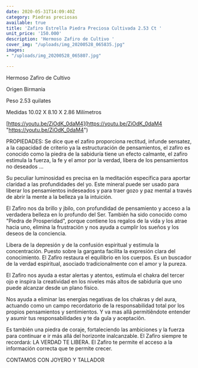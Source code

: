 ```yaml
---
date: 2020-05-31T14:09:40Z
category: Piedras preciosas
available: true
title: 'Zafiro Estrella Piedra Preciosa Cultivada 2.53 Ct '
unit_price: '150.000'
description: 'Hermoso Zafiro de Cultivo '
cover_img: "/uploads/img_20200528_065835.jpg"
images:
- "/uploads/img_20200528_065807.jpg"

---
```

Hermoso Zafiro de Cultivo 

Origen Birmania 

Peso 2.53 quilates

Medidas 10.02 X 8.10 X 2.86 Milímetros

[https://youtu.be/ZiOdK_0daM4](https://youtu.be/ZiOdK_0daM4 "https://youtu.be/ZiOdK_0daM4")

PROPIEDADES: Se dice que el zafiro proporciona rectitud, infunde sensatez, a la capacidad de criterio ya la estructuración de pensamientos, el zafiro es conocido como la piedra de la sabiduría tiene un efecto calmante, el zafiro estimula la fuerza, la fe y el amor por la verdad, libera de los pensamientos no deseados ...

Su peculiar luminosidad es precisa en la meditación específica para aportar claridad a las profundidades del yo. Este mineral puede ser usado para liberar los pensamientos indeseados y para traer gozo y paz mental a través de abrir la mente a la belleza ya la intuición.

El Zafiro nos da brillo y jbilo, con profundidad de pensamiento y acceso a la verdadera belleza en lo profundo del Ser. También ha sido conocido como "Piedra de Prosperidad", porque contiene los regalos de la vida y los atrae hacia uno, elimina la frustración y nos ayuda a cumplir los sueños y los deseos de la conciencia.

Libera de la depresión y de la confusión espiritual y estimula la concentración. Puesto sobre la garganta facilita la expresión clara del conocimiento. El Zafiro restaura el equilibrio en los cuerpos. Es un buscador de la verdad espiritual, asociado tradicionalmente con el amor y la pureza.

El Zafiro nos ayuda a estar alertas y atentos, estimula el chakra del tercer ojo e inspira la creatividad en los niveles más altos de sabiduría que uno puede alcanzar desde un plano físico.

Nos ayuda a eliminar las energías negativas de los chakras y del aura, actuando como un campo recordatorio de la responsabilidad total por los propios pensamientos y sentimientos. Y va mas allâ permitiêndote entender y asumir tus responsabilidades y te da guîa y aceptaciôn.

Es también una piedra de coraje, fortaleciendo las ambiciones y la fuerza para continuar e ir más allá del horizonte inalcanzable. El Zafiro siempre te recordará: LA VERDAD TE LIBERA. El Zafiro te permite el acceso a la información correcta que te permite crecer.

CONTAMOS CON JOYERO Y TALLADOR